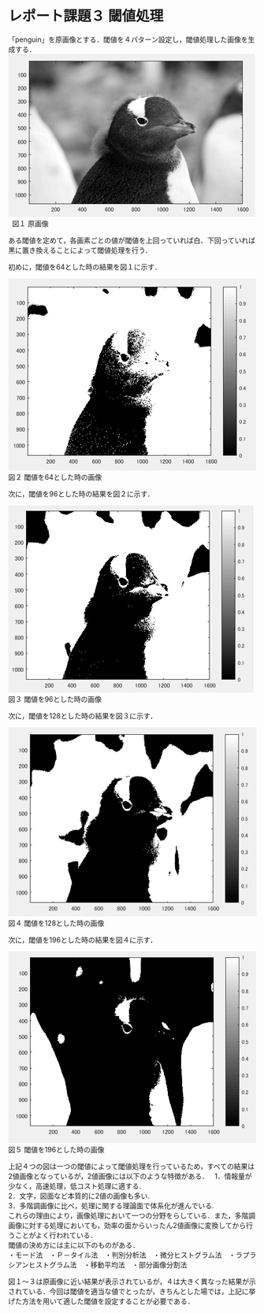 ﻿# レポート課題３ 閾値処理
 
「penguin」を原画像とする．閾値を４パターン設定し，閾値処理した画像を生成する．  
![原画像](https://github.com/penguinbigwave/lecture_image_processing/blob/master/image/penguin2_1.png?raw=true)  
図１ 原画像  

ある閾値を定めて，各画素ごとの値が閾値を上回っていれば白、下回っていれば黒に置き換えることによって閾値処理を行う．  

初めに，閾値を64とした時の結果を図１に示す．  

![原画像](https://github.com/penguinbigwave/lecture_image_processing/blob/master/image/penguin3_1.png?raw=true)  
図２ 閾値を64とした時の画像  

次に，閾値を96とした時の結果を図２に示す．  

![原画像](https://github.com/penguinbigwave/lecture_image_processing/blob/master/image/penguin3_2.png?raw=true)  
図３ 閾値を96とした時の画像  

次に，閾値を128とした時の結果を図３に示す．  

![原画像](https://github.com/penguinbigwave/lecture_image_processing/blob/master/image/penguin3_3.png?raw=true)  
図４ 閾値を128とした時の画像  

次に，閾値を196とした時の結果を図４に示す．  

![原画像](https://github.com/penguinbigwave/lecture_image_processing/blob/master/image/penguin3_4.png?raw=true)  
図５ 閾値を196とした時の画像  

上記４つの図は一つの閾値によって閾値処理を行っているため，すべての結果は2値画像となっているが，2値画像には以下のような特徴がある．  
1．情報量が少なく，高速処理，低コスト処理に適する.    
2．文字，図面など本質的に2値の画像も多い.  
3．多階調画像に比べ，処理に関する理論面で体系化が進んでいる.  
これらの理由により，画像処理において一つの分野をらしている．また，多階調画像に対する処理においても，効率の面からいったん2値画像に変換してから行うことがよく行われている．  
閾値の決め方には主に以下のものがある．  
・モード法　・Ｐ－タイル法　・判別分析法　・微分ヒストグラム法　・ラプラシアンヒストグラム法　・移動平均法　・部分画像分割法  

図１～３は原画像に近い結果が表示されているが，４は大きく異なった結果が示されている．今回は閾値を適当な値でとったが，きちんとした場では，上記に挙げた方法を用いて適した閾値を設定することが必要である．
